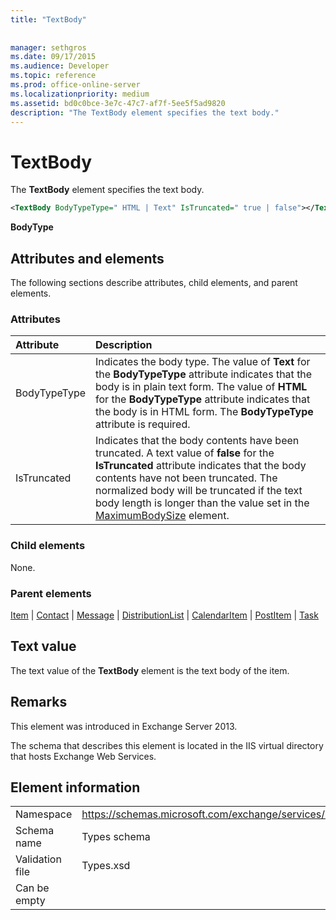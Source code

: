 ```yaml
---
title: "TextBody"
 
 
manager: sethgros
ms.date: 09/17/2015
ms.audience: Developer
ms.topic: reference
ms.prod: office-online-server
ms.localizationpriority: medium
ms.assetid: bd0c0bce-3e7c-47c7-af7f-5ee5f5ad9820
description: "The TextBody element specifies the text body."
---
```


# TextBody

The **TextBody** element specifies the text body. 
  
```XML
<TextBody BodyTypeType=" HTML | Text" IsTruncated=" true | false"></TextBody>
```

 **BodyType**
## Attributes and elements

The following sections describe attributes, child elements, and parent elements.
  
### Attributes

|**Attribute**|**Description**|
|:-----|:-----|
|BodyTypeType  <br/> |Indicates the body type. The value of **Text** for the **BodyTypeType** attribute indicates that the body is in plain text form. The value of **HTML** for the **BodyTypeType** attribute indicates that the body is in HTML form. The **BodyTypeType** attribute is required.  <br/> |
|IsTruncated  <br/> |Indicates that the body contents have been truncated. A text value of **false** for the **IsTruncated** attribute indicates that the body contents have not been truncated. The normalized body will be truncated if the text body length is longer than the value set in the [MaximumBodySize](maximumbodysize.md) element.  <br/> |
   
### Child elements

None.
  
### Parent elements

[Item](item.md) | [Contact](contact.md) | [Message](message-ex15websvcsotherref.md) | [DistributionList](distributionlist.md) | [CalendarItem](calendaritem.md) | [PostItem](postitem.md) | [Task](task.md)
  
## Text value

The text value of the **TextBody** element is the text body of the item. 
  
## Remarks

This element was introduced in Exchange Server 2013.
  
The schema that describes this element is located in the IIS virtual directory that hosts Exchange Web Services.
  
## Element information

|||
|:-----|:-----|
|Namespace  <br/> |https://schemas.microsoft.com/exchange/services/2006/types  <br/> |
|Schema name  <br/> |Types schema  <br/> |
|Validation file  <br/> |Types.xsd  <br/> |
|Can be empty  <br/> ||
   

